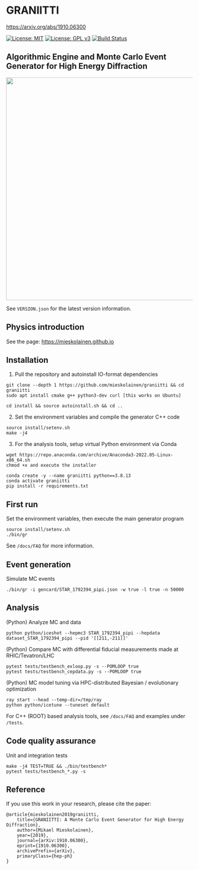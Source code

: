 # GRANIITTI
https://arxiv.org/abs/1910.06300

[![License: MIT](https://img.shields.io/badge/License-MIT-yellow.svg)](https://opensource.org/licenses/MIT)
[![License: GPL v3](https://img.shields.io/badge/License-GPLv3-blue.svg)](https://www.gnu.org/licenses/gpl-3.0)
[![Build Status](https://github.com/mieskolainen/graniitti/actions/workflows/graniitti-install-generate-test.yml/badge.svg)](https://github.com/mieskolainen/graniitti/actions)


## Algorithmic Engine and Monte Carlo Event Generator for High Energy Diffraction

<img width="600px" src="docs/img/dsigmadt.png">

See `VERSION.json` for the latest version information.


## Physics introduction

See the page: https://mieskolainen.github.io


## Installation

1. Pull the repository and autoinstall IO-format dependencies
```
git clone --depth 1 https://github.com/mieskolainen/graniitti && cd graniitti
sudo apt install cmake g++ python3-dev curl [this works on Ubuntu]

cd install && source autoinstall.sh && cd ..
```

2. Set the environment variables and compile the generator C++ code
```
source install/setenv.sh 
make -j4
```

3. For the analysis tools, setup virtual Python environment via Conda
```
wget https://repo.anaconda.com/archive/Anaconda3-2022.05-Linux-x86_64.sh
chmod +x and execute the installer

conda create -y --name graniitti python==3.8.13
conda activate graniitti
pip install -r requirements.txt
```


## First run

Set the environment variables, then execute the main generator program
```
source install/setenv.sh
./bin/gr
```

See `/docs/FAQ` for more information.


## Event generation

Simulate MC events
```
./bin/gr -i gencard/STAR_1792394_pipi.json -w true -l true -n 50000
```


## Analysis

(Python) Analyze MC and data
```
python python/iceshot --hepmc3 STAR_1792394_pipi --hepdata dataset_STAR_1792394_pipi --pid '[[211,-211]]'
```

(Python) Compare MC with differential fiducial measurements made at RHIC/Tevatron/LHC
```
pytest tests/testbench_exloop.py -s --POMLOOP true
pytest tests/testbench_cepdata.py -s --POMLOOP true
```

(Python) MC model tuning via HPC-distributed Bayesian / evolutionary optimization
```
ray start --head --temp-dir=/tmp/ray
python python/icetune --tuneset default
```

For C++ (ROOT) based analysis tools, see `/docs/FAQ` and examples under `/tests`.


## Code quality assurance

Unit and integration tests
```
make -j4 TEST=TRUE && ./bin/testbench*
pytest tests/testbench_*.py -s
```


## Reference

If you use this work in your research, please cite the paper:
```
@article{mieskolainen2019graniitti,
    title={GRANIITTI: A Monte Carlo Event Generator for High Energy Diffraction},
    author={Mikael Mieskolainen},
    year={2019},
    journal={arXiv:1910.06300},
    eprint={1910.06300},
    archivePrefix={arXiv},
    primaryClass={hep-ph}
}
```
